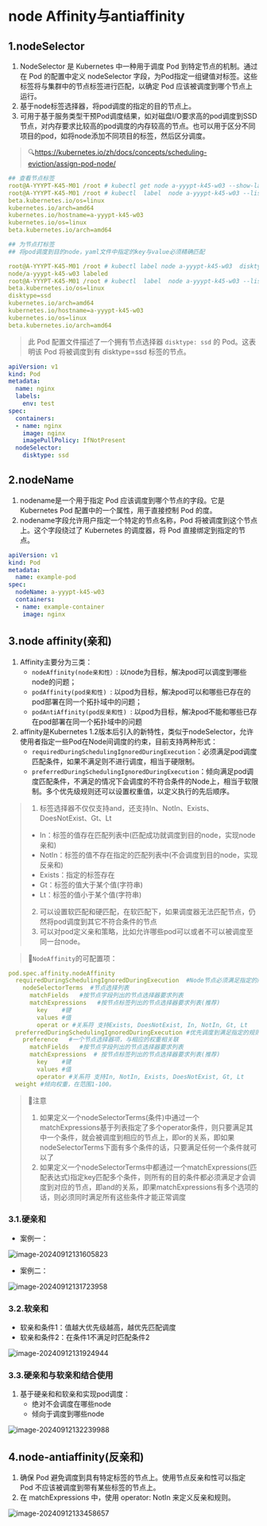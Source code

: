 # node Affinity与antiaffinity

## 1.nodeSelector

1. NodeSelector 是 Kubernetes 中一种用于调度 Pod 到特定节点的机制。通过在 Pod 的配置中定义 nodeSelector 字段，为Pod指定一组键值对标签。这些标签将与集群中的节点标签进行匹配，以确定 Pod 应该被调度到哪个节点上运行。
2. 基于node标签选择器，将pod调度的指定的目的节点上。
3. 可用于基于服务类型干预Pod调度结果，如对磁盘I/O要求高的pod调度到SSD节点，对内存要求比较高的pod调度的内存较高的节点。也可以用于区分不同项目的pod，如将node添加不同项目的标签，然后区分调度。

>:mag:https://kubernetes.io/zh/docs/concepts/scheduling-eviction/assign-pod-node/

~~~yaml
## 查看节点标签
root@A-YYYPT-K45-M01 /root # kubectl get node a-yyypt-k45-w03 --show-labels
root@A-YYYPT-K45-M01 /root # kubectl  label  node a-yyypt-k45-w03 --list
beta.kubernetes.io/os=linux
kubernetes.io/arch=amd64
kubernetes.io/hostname=a-yyypt-k45-w03
kubernetes.io/os=linux
beta.kubernetes.io/arch=amd64

## 为节点打标签
## 将pod调度到目的node，yaml文件中指定的key与value必须精确匹配

root@A-YYYPT-K45-M01 /root # kubectl label node a-yyypt-k45-w03  disktype="ssd"           
node/a-yyypt-k45-w03 labeled
root@A-YYYPT-K45-M01 /root # kubectl  label  node a-yyypt-k45-w03 --list       
beta.kubernetes.io/os=linux
disktype=ssd
kubernetes.io/arch=amd64
kubernetes.io/hostname=a-yyypt-k45-w03
kubernetes.io/os=linux
beta.kubernetes.io/arch=amd64
~~~

>此 Pod 配置文件描述了一个拥有节点选择器 `disktype: ssd` 的 Pod。这表明该 Pod 将被调度到有 disktype=ssd 标签的节点。

~~~yaml
apiVersion: v1
kind: Pod
metadata:
  name: nginx
  labels:
    env: test
spec:
  containers:
  - name: nginx
    image: nginx
    imagePullPolicy: IfNotPresent
  nodeSelector:
    disktype: ssd
~~~

## 2.nodeName

1. nodename是一个用于指定 Pod 应该调度到哪个节点的字段。它是 Kubernetes Pod 配置中的一个属性，用于直接控制 Pod 的度。
2. nodename字段允许用户指定一个特定的节点名称，Pod 将被调度到这个节点上。这个字段绕过了 Kubernetes 的调度器，将 Pod 直接绑定到指定的节点。

~~~yaml
apiVersion: v1
kind: Pod
metadata:
  name: example-pod
spec:
  nodeName: a-yyypt-k45-w03
  containers:
  - name: example-container
    image: nginx
~~~

## 3.node affinity(亲和)

1. Affinity主要分为三类：
   - `nodeAffinity(node亲和性）`: 以node为目标，解决pod可以调度到哪些node的问题；
   - `podAffinity(pod亲和性) `: 以pod为目标，解决pod可以和哪些已存在的pod部署在同一个拓扑域中的问题；
   - `podAntiAffinity(pod反亲和性) `: 以pod为目标，解决pod不能和哪些已存在pod部署在同一个拓扑域中的问题
2. affinity是Kubernetes 1.2版本后引入的新特性，类似于nodeSelector，允许使用者指定一些Pod在Node间调度的约束，目前支持两种形式：
   - `requiredDuringSchedulingIgnoredDuringExecution`：必须满足pod调度匹配条件，如果不满足则不进行调度，相当于硬限制。
   - `preferredDuringSchedulingIgnoredDuringExecution`：倾向满足pod调度匹配条件，不满足的情况下会调度的不符合条件的Node上，相当于软限制。多个优先级规则还可以设置权重值，以定义执行的先后顺序。

>1. 标签选择器不仅仅支持and，还支持In、NotIn、Exists、DoesNotExist、Gt、Lt
>   - In：标签的值存在匹配列表中(匹配成功就调度到目的node，实现node亲和)
>   - NotIn：标签的值不存在指定的匹配列表中(不会调度到目的node，实现反亲和)
>   - Exists：指定的标签存在
>   - Gt：标签的值大于某个值(字符串)
>   - Lt：标签的值小于某个值(字符串)
>2. 可以设置软匹配和硬匹配，在软匹配下，如果调度器无法匹配节点，仍然将pod调度到其它不符合条件的节点
>3. 可以对pod定义亲和策略，比如允许哪些pod可以或者不可以被调度至同一台node。

>:bell:`NodeAffinity`的可配置项：

~~~yaml
pod.spec.affinity.nodeAffinity
  requiredDuringSchedulingIgnoredDuringExecution  #Node节点必须满足指定的所有规则才可以，相当于硬限制
    nodeSelectorTerms  #节点选择列表
      matchFields   #按节点字段列出的节点选择器要求列表
      matchExpressions   #按节点标签列出的节点选择器要求列表(推荐)
        key    #键
        values #值
        operat or #关系符 支持Exists, DoesNotExist, In, NotIn, Gt, Lt
  preferredDuringSchedulingIgnoredDuringExecution #优先调度到满足指定的规则的Node，相当于软限制 (倾向)
    preference   #一个节点选择器项，与相应的权重相关联
      matchFields   #按节点字段列出的节点选择器要求列表
      matchExpressions  # 按节点标签列出的节点选择器要求列表(推荐)
        key    #键
        values #值
        operator #关系符 支持In, NotIn, Exists, DoesNotExist, Gt, Lt
  weight #倾向权重，在范围1-100。
~~~

>:bell:注意
>
>1. 如果定义一个nodeSelectorTerms(条件)中通过一个matchExpressions基于列表指定了多个operator条件，则只要满足其中一个条件，就会被调度到相应的节点上，即or的关系，即如果nodeSelectorTerms下面有多个条件的话，只要满足任何一个条件就可以了
>2. 如果定义一个nodeSelectorTerms中都通过一个matchExpressions(匹配表达式)指定key匹配多个条件，则所有的目的条件都必须满足才会调度到对应的节点，即and的关系，即果matchExpressions有多个选项的话，则必须同时满足所有这些条件才能正常调度

### 3.1.硬亲和

- 案例一：

![image-20240912131605823](./000.picture/image-20240912131605823.png)

- 案例二：

![image-20240912131723958](./000.picture/image-20240912131723958.png)

### 3.2.软亲和

- 软亲和条件1：值越大优先级越高，越优先匹配调度
- 软亲和条件2：在条件1不满足时匹配条件2

![image-20240912131924944](./000.picture/image-20240912131924944.png)

### 3.3.硬亲和与软亲和结合使用

1. 基于硬亲和和软亲和实现pod调度：
   - 绝对不会调度在哪些node
   - 倾向于调度到哪些node

![image-20240912132239988](./000.picture/image-20240912132239988.png)

## 4.node-antiaffinity(反亲和)

1. 确保 Pod 避免调度到具有特定标签的节点上。使用节点反亲和性可以指定 Pod 不应该被调度到带有某些标签的节点上。
2. 在 matchExpressions 中，使用 operator: NotIn 来定义反亲和规则。

![image-20240912133458657](./000.picture/image-20240912133458657.png)

